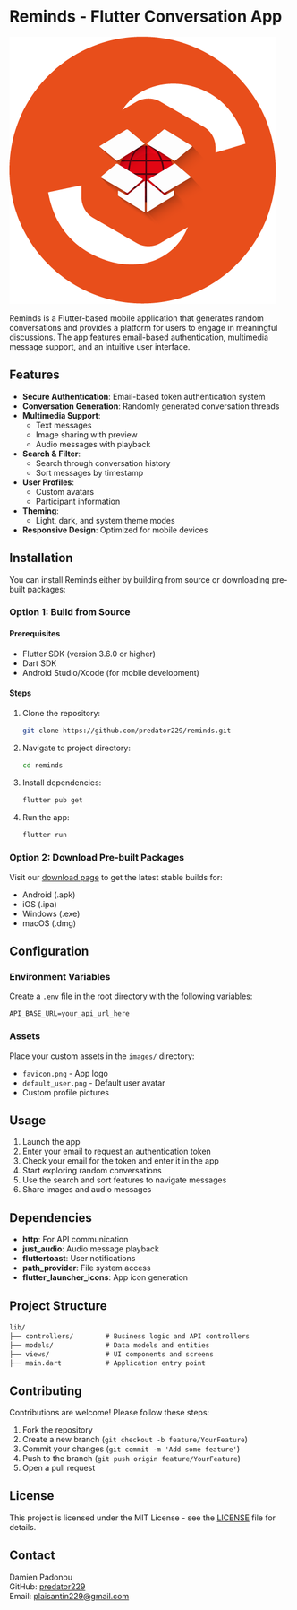 # Reminds - Flutter Conversation App

![App Logo](images/favicon.png)

Reminds is a Flutter-based mobile application that generates random conversations and provides a platform for users to engage in meaningful discussions. The app features email-based authentication, multimedia message support, and an intuitive user interface.

## Features

- **Secure Authentication**: Email-based token authentication system
- **Conversation Generation**: Randomly generated conversation threads
- **Multimedia Support**:
  - Text messages
  - Image sharing with preview
  - Audio messages with playback
- **Search & Filter**:
  - Search through conversation history
  - Sort messages by timestamp
- **User Profiles**:
  - Custom avatars
  - Participant information
- **Theming**:
  - Light, dark, and system theme modes
- **Responsive Design**: Optimized for mobile devices

## Installation

You can install Reminds either by building from source or downloading pre-built packages:

### Option 1: Build from Source

#### Prerequisites
- Flutter SDK (version 3.6.0 or higher)
- Dart SDK
- Android Studio/Xcode (for mobile development)

#### Steps
1. Clone the repository:
   ```bash
   git clone https://github.com/predator229/reminds.git
   ```
2. Navigate to project directory:
   ```bash
   cd reminds
   ```
3. Install dependencies:
   ```bash
   flutter pub get
   ```
4. Run the app:
   ```bash
   flutter run
   ```

### Option 2: Download Pre-built Packages
Visit our [download page]([https://reminds.app](https://reminds.cybersds.tech)) to get the latest stable builds for:
- Android (.apk)
- iOS (.ipa)
- Windows (.exe)
- macOS (.dmg)

## Configuration

### Environment Variables
Create a `.env` file in the root directory with the following variables:
```
API_BASE_URL=your_api_url_here
```

### Assets
Place your custom assets in the `images/` directory:
- `favicon.png` - App logo
- `default_user.png` - Default user avatar
- Custom profile pictures

## Usage

1. Launch the app
2. Enter your email to request an authentication token
3. Check your email for the token and enter it in the app
4. Start exploring random conversations
5. Use the search and sort features to navigate messages
6. Share images and audio messages

## Dependencies

- **http**: For API communication
- **just_audio**: Audio message playback
- **fluttertoast**: User notifications
- **path_provider**: File system access
- **flutter_launcher_icons**: App icon generation

## Project Structure

```
lib/
├── controllers/        # Business logic and API controllers
├── models/             # Data models and entities
├── views/              # UI components and screens
├── main.dart           # Application entry point
```

## Contributing

Contributions are welcome! Please follow these steps:

1. Fork the repository
2. Create a new branch (`git checkout -b feature/YourFeature`)
3. Commit your changes (`git commit -m 'Add some feature'`)
4. Push to the branch (`git push origin feature/YourFeature`)
5. Open a pull request

## License

This project is licensed under the MIT License - see the [LICENSE](LICENSE) file for details.

## Contact

Damien Padonou  
GitHub: [predator229](https://github.com/predator229)  
Email: plaisantin229@gmail.com
